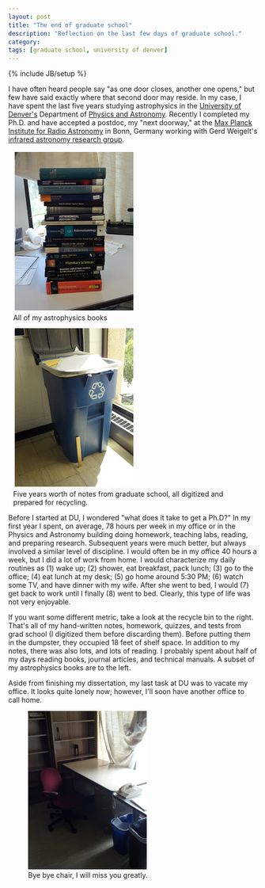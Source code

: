 ```yaml
---
layout: post
title: "The end of graduate school"
description: "Reflection on the last few days of graduate school."
category:
tags: [graduate school, university of denver]
---
```

{% include JB/setup %}

I have often heard people say "as one door closes, another one opens," but few
have said exactly where that second door may reside.  In my case, I have spent
the last five years studying astrophysics in the
[University of Denver's](http://www.du.edu) Department of
[Physics and Astronomy](http://www.du.edu/nsm/departments/physicsandastronomy/).
Recently I completed my Ph.D. and have accepted a postdoc, my "next doorway,"
at the [Max Planck Institute for Radio Astronomy](http://www.mpifr-bonn.mpg.de/)
in Bonn, Germany working with Gerd Weigelt's
[infrared astronomy research group](http://www3.mpifr-bonn.mpg.de/div/ir-interferometry/index.html).

<div class="row">
    <div class="col-md-6">
        <figure style="margin: 10px">
            <img class="thumbnail" style="margin: 3px;"
                src="/images/blog/2012-04-27_16-06-18_897.jpg"/>
            <figcaption>All of my astrophysics books</figcaption>
        </figure>
    </div>
    <div class="col-md-6">
        <figure style="margin: 10px">
            <img class="thumbnail" style="margin: 3px;"
                src="/images/blog/2012-06-17_14-42-09_498.jpg"/>
            <figcaption>
                Five years worth of notes from graduate school, all digitized
                and prepared for recycling.
            </figcaption>
        </figure>
    </div>
</div>

Before I started at DU, I wondered "what does it take to get a Ph.D?"  In my
first year I spent, on average, 78 hours per week in my office or in the
Physics and Astronomy building doing homework, teaching labs, reading, and
preparing research.  Subsequent years were much better, but always involved a
similar level of discipline.  I would often be in my office 40 hours a week,
but I did a lot of work from home.  I would characterize my daily routines as
(1) wake up; (2) shower, eat breakfast, pack lunch; (3) go to the office;
(4) eat lunch at my desk; (5) go home around 5:30 PM; (6) watch some TV, and
have dinner with my wife.  After she went to bed, I would (7) get back to work
until I finally (8) went to bed. Clearly, this type of life was not very
enjoyable.

If you want some different metric, take a look at the recycle bin to the right.
That's all of my hand-written notes, homework, quizzes, and tests from grad
school (I digitized them before discarding them).  Before putting them in the
dumpster, they occupied 18 feet of shelf space.  In addition to my notes,
there was also lots, and lots of reading.  I probably spent about half of my
days reading books, journal articles, and technical manuals.  A subset of my
astrophysics books are to the left.

Aside from finishing my dissertation, my last task at DU was to vacate my office.
It looks quite lonely now; however, I'll soon have another office to call home.

<div class="row">
    <figure>
        <img class="thumbnail" src="/images/blog/2012-06-27_16-57-15_430.jpg" />
        <figcaption>Bye bye chair, I will miss you greatly.</figcaption>
    </figure>
</div>


